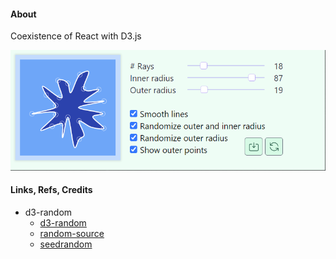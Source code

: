 #### About

Coexistence of React with D3.js

<img src="src/assets/previews/2021-07-11_23-31-39.png" widht="400px">

#### Links, Refs, Credits

* d3-random
    * [d3-random](https://github.com/d3/d3-random)
    * [random-source](https://observablehq.com/@d3/random-source)
    * [seedrandom](https://github.com/davidbau/seedrandom)
